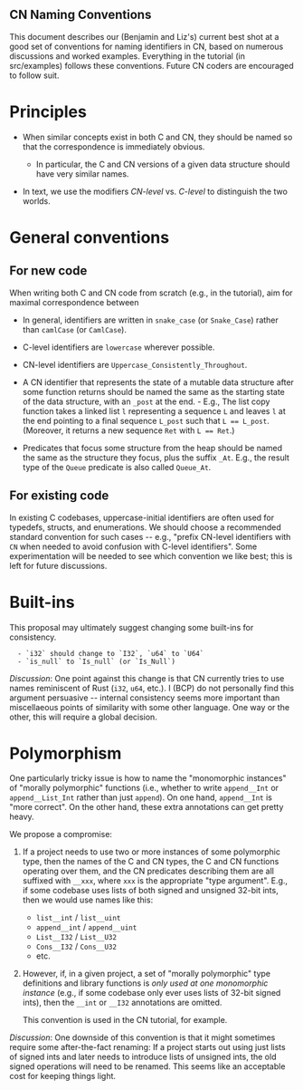 CN Naming Conventions
---------------------

This document describes our (Benjamin and Liz's) current best shot at
a good set of conventions for naming identifiers in CN, based on
numerous discussions and worked examples. Everything in the tutorial
(in src/examples) follows these conventions. Future CN coders are
encouraged to follow suit.

# Principles

- When similar concepts exist in both C and CN, they should be named
  so that the correspondence is immediately obvious.
     - In particular, the C and CN versions of a given data structure
       should have very similar names.

- In text, we use the modifiers _CN-level_ vs. _C-level_ to
  distinguish the two worlds.

# General conventions

 ## For new code

When writing both C and CN code from scratch (e.g., in the tutorial),
aim for maximal correspondence between

- In general, identifiers are written in `snake_case` (or
  `Snake_Case`) rather than `camlCase` (or `CamlCase`).

- C-level identifiers are `lowercase` wherever possible.

- CN-level identifiers are `Uppercase_Consistently_Throughout`.

- A CN identifier that represents the state of a mutable data
  structure after some function returns should be named the same as
  the starting state of the data structure, with an `_post` at the
  end.
      - E.g., The list copy function takes a linked list `l`
        representing a sequence `L` and leaves `l` at the end pointing
        to a final sequence `L_post` such that `L == L_post`.
        (Moreover, it returns a new sequence `Ret` with `L == Ret`.)

- Predicates that focus some structure from the heap should be named
  the same as the structure they focus, plus the suffix `_At`.
  E.g., the result type of the `Queue` predicate is also called
  `Queue_At`.

## For existing code

In existing C codebases, uppercase-initial identifiers are often used
for typedefs, structs, and enumerations.  We should choose a
recommended standard convention for such cases -- e.g., "prefix
CN-level identifiers with `CN` when needed to avoid confusion with
C-level identifiers".  Some experimentation will be needed to see
which convention we like best; this is left for future discussions.

# Built-ins

This proposal may ultimately suggest changing some built-ins for
consistency.

      - `i32` should change to `I32`, `u64` to `U64`
      - `is_null` to `Is_null` (or `Is_Null`)

*Discussion*: One point against this change is that CN currently tries
to use names reminiscent of Rust (`i32`, `u64`, etc.).  I (BCP) do not
personally find this argument persuasive -- internal consistency seems
more important than miscellaeous points of similarity with some other
language.  One way or the other, this will require a global decision.

# Polymorphism

One particularly tricky issue is how to name the "monomorphic
instances" of "morally polymorphic" functions (i.e., whether to write
`append__Int` or `append__List_Int` rather than just `append`).  On
one hand, `append__Int` is "more correct".  On the other hand, these
extra annotations can get pretty heavy.

We propose a compromise:

1. If a project needs to use two or more instances of some polymorphic
   type, then the names of the C and CN types, the C and CN functions
   operating over them, and the CN predicates describing them are all
   suffixed with `__xxx`, where `xxx` is the appropriate "type
   argument".  E.g., if some codebase uses lists of both signed and
   unsigned 32-bit ints, then we would use names like this:
      - `list__int` / `list__uint`
      - `append__int` / `append__uint`
      - `List__I32` / `List__U32`
      - `Cons__I32` / `Cons__U32`
      - etc.

2. However, if, in a given project, a set of "morally polymorphic"
   type definitions and library functions is *only used at one
   monomorphic instance* (e.g., if some codebase only ever uses lists
   of 32-bit signed ints), then the `__int` or `__I32` annotations are
   omitted.

   This convention is used in the CN tutorial, for example.

*Discussion*: One downside of this convention is that it might
sometimes require some after-the-fact renaming: If a project starts
out using just lists of signed ints and later needs to introduce lists
of unsigned ints, the old signed operations will need to be renamed.
This seems like an acceptable cost for keeping things light.

